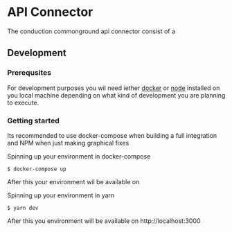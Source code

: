 # API Connector

The conduction commonground api connector consist of a 

## Development

### Prerequsites
For development purposes you wil need iether [docker]() or [node](https://nodejs.org/en/download/) installed on you local machine depending on what kind of development you are planning to execute.

### Getting started
Its recommended to use docker-compose when building a full integration and NPM when just making graphical fixes

Spinning up your environment in docker-compose
```CLI
$ docker-compose up
```
After this your environment wil be available on 


Spinning up your environment in yarn
```CLI
$ yarn dev
```
After this you environment will be available on http://localhost:3000
